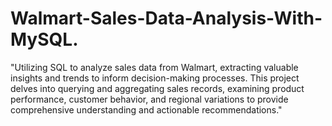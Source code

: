 # Walmart-Sales-Data-Analysis-With-MySQL.
"Utilizing SQL to analyze sales data from Walmart, extracting valuable insights and trends to inform decision-making processes. This project delves into querying and aggregating sales records, examining product performance, customer behavior, and regional variations to provide comprehensive understanding and actionable recommendations."
